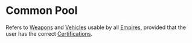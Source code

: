 # Common Pool

Refers to [Weapons](../weapons/Weapon.md) and [Vehicles](../vehicles/index.md)
usable by all [Empires](Empires.md), provided that the user has the correct
[Certifications](../certifications/Certifications.md).
